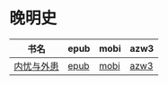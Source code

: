 # 晚明史

| 书名 | epub | mobi | azw3 |
| --- | --- | --- | --- |
| [内忧与外患](http://ct.dalanmei.com/f/31084289-571803420-82ad0a) | [epub](http://ct.dalanmei.com/f/31084289-571803420-82ad0a) | [mobi](http://ct.dalanmei.com/f/31084289-571533688-f4bfce) | [azw3](http://ct.dalanmei.com/f/31084289-572195336-49b849) |
